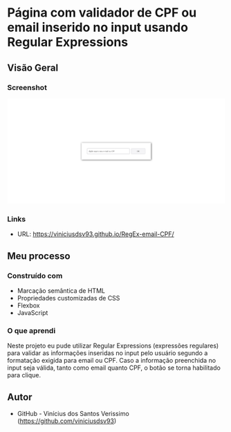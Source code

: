 # Página com validador de CPF ou email inserido no input usando Regular Expressions

## Visão Geral

### Screenshot

![](./screenshot.png)

### Links

- URL: https://viniciusdsv93.github.io/RegEx-email-CPF/

## Meu processo

### Construído com

- Marcação semântica de HTML
- Propriedades customizadas de CSS
- Flexbox
- JavaScript

### O que aprendi

Neste projeto eu pude utilizar Regular Expressions (expressões regulares) para validar as informações inseridas no input pelo usuário segundo a formatação exigida para email ou CPF.
Caso a informação preenchida no input seja válida, tanto como email quanto CPF, o botão se torna habilitado para clique.

## Autor

- GitHub - Vinícius dos Santos Verissimo (https://github.com/viniciusdsv93)
